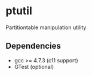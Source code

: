 # ptutil
Partitiontable manipulation utility

Dependencies
------------
* gcc >= 4.7.3 (c11 support)
* GTest (optional)
